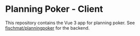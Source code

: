 # Planning Poker - Client

This repository contains the Vue 3 app for planning poker. See [fischmat/planningpoker](https://github.com/fischmat/planningpoker) for the backend.